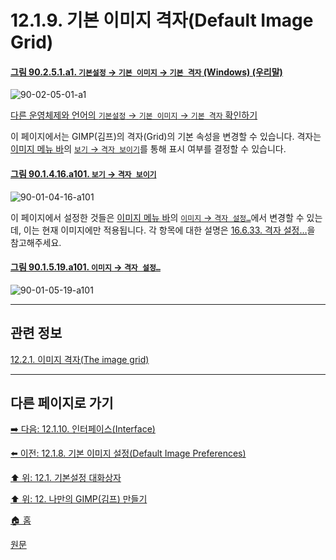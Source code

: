 # 12.1.9. 기본 이미지 격자(Default Image Grid)

<a id="90-02-05-01-a1"></a>

#### [그림 90.2.5.1.a1. `기본설정` → `기본 이미지` → `기본 격자` (Windows) (우리말)](./90-02-05-01-default-grid.md#90-02-05-01-a1)
![90-02-05-01-a1](https://github.com/wonder13662/gimp/assets/15767104/61ddd723-395d-4d4f-a703-7b5022b76e34)

[다른 운영체제와 언어의 `기본설정` → `기본 이미지` → `기본 격자` 확인하기](./90-02-05-01-default-grid.md#90-02-05-01-a2)

이 페이지에서는 GIMP(김프)의 격자(Grid)의 기본 속성을 변경할 수 있습니다. 격자는 [이미지 메뉴 바](./19-glossaryx-image_menu_bar.md)의 [`보기` → `격자 보이기`](./16-05-17-show-grid.md)를 통해 표시 여부를 결정할 수 있습니다.

<a id="90-01-04-16-a101"></a>

#### [그림 90.1.4.16.a101. `보기` → `격자 보이기`](./90-01-04-16-show_grid.md#90-01-04-16-a101)
![90-01-04-16-a101](https://github.com/wonder13662/gimp/assets/15767104/833d6507-617b-4b3d-8887-cdbe71c37842)

이 페이지에서 설정한 것들은 [이미지 메뉴 바](./19-glossaryx-image_menu_bar.md)의 [`이미지` → `격자 설정…`](./16-06-33-configure-grid.md)에서 변경할 수 있는데, 이는 현재 이미지에만 적용됩니다. 각 항목에 대한 설명은 [16.6.33. 격자 설정…](./16-06-33-configure-grid.md)을 참고해주세요.

<a id="90-01-05-19-a101"></a>

#### [그림 90.1.5.19.a101. `이미지` → `격자 설정…`](./90-01-05-19-configure_grid.md#90-01-05-19-a101)
![90-01-05-19-a101](https://github.com/wonder13662/gimp/assets/15767104/0c144137-197a-4b09-a171-e511b7abe9bd)

***

## 관련 정보

[12.2.1. 이미지 격자(The image grid)](./12-02-01-the-image-grid.md)

***

## 다른 페이지로 가기

[➡️ 다음: 12.1.10. 인터페이스(Interface)](./12-01-10-00-interface.md)

[⬅️ 이전: 12.1.8. 기본 이미지 설정(Default Image Preferences)](./12-01-08-default-image-preferences.md)

[⬆️ 위: 12.1. 기본설정 대화상자](./12-01-00-preference-dialog.md)

[⬆️ 위: 12. 나만의 GIMP(김프) 만들기](./12-00-enrich-my-gimp.md)

[🏠 홈](./00-home.md)

[원문](https://docs.gimp.org/2.10/ko/gimp-pimping.html#idm8260)
